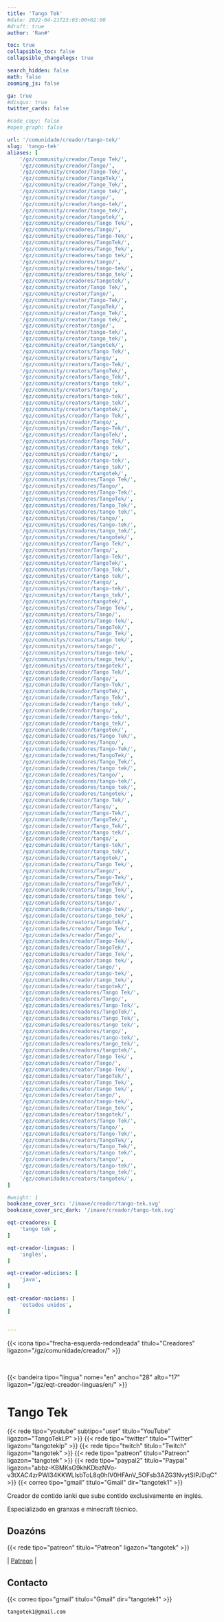 ```yaml
---
title: 'Tango Tek'
#date: 2022-04-21T23:03:00+02:00
#draft: true
author: 'Ran#'

toc: true
collapsible_toc: false
collapsible_changelogs: true

search_hidden: false
math: false
zooming_js: false

ga: true
#disqus: true
twitter_cards: false

#code_copy: false
#open_graph: false

url: '/comunidade/creador/tango-tek/'
slug: 'tango-tek'
aliases: [
    '/gz/community/creador/Tango Tek/',
    '/gz/community/creador/Tango/',
    '/gz/community/creador/Tango-Tek/',
    '/gz/community/creador/TangoTek/',
    '/gz/community/creador/Tango_Tek/',
    '/gz/community/creador/tango tek/',
    '/gz/community/creador/tango/',
    '/gz/community/creador/tango-tek/',
    '/gz/community/creador/tango_tek/',
    '/gz/community/creador/tangotek/',
    '/gz/community/creadores/Tango Tek/',
    '/gz/community/creadores/Tango/',
    '/gz/community/creadores/Tango-Tek/',
    '/gz/community/creadores/TangoTek/',
    '/gz/community/creadores/Tango_Tek/',
    '/gz/community/creadores/tango tek/',
    '/gz/community/creadores/tango/',
    '/gz/community/creadores/tango-tek/',
    '/gz/community/creadores/tango_tek/',
    '/gz/community/creadores/tangotek/',
    '/gz/community/creator/Tango Tek/',
    '/gz/community/creator/Tango/',
    '/gz/community/creator/Tango-Tek/',
    '/gz/community/creator/TangoTek/',
    '/gz/community/creator/Tango_Tek/',
    '/gz/community/creator/tango tek/',
    '/gz/community/creator/tango/',
    '/gz/community/creator/tango-tek/',
    '/gz/community/creator/tango_tek/',
    '/gz/community/creator/tangotek/',
    '/gz/community/creators/Tango Tek/',
    '/gz/community/creators/Tango/',
    '/gz/community/creators/Tango-Tek/',
    '/gz/community/creators/TangoTek/',
    '/gz/community/creators/Tango_Tek/',
    '/gz/community/creators/tango tek/',
    '/gz/community/creators/tango/',
    '/gz/community/creators/tango-tek/',
    '/gz/community/creators/tango_tek/',
    '/gz/community/creators/tangotek/',
    '/gz/communitys/creador/Tango Tek/',
    '/gz/communitys/creador/Tango/',
    '/gz/communitys/creador/Tango-Tek/',
    '/gz/communitys/creador/TangoTek/',
    '/gz/communitys/creador/Tango_Tek/',
    '/gz/communitys/creador/tango tek/',
    '/gz/communitys/creador/tango/',
    '/gz/communitys/creador/tango-tek/',
    '/gz/communitys/creador/tango_tek/',
    '/gz/communitys/creador/tangotek/',
    '/gz/communitys/creadores/Tango Tek/',
    '/gz/communitys/creadores/Tango/',
    '/gz/communitys/creadores/Tango-Tek/',
    '/gz/communitys/creadores/TangoTek/',
    '/gz/communitys/creadores/Tango_Tek/',
    '/gz/communitys/creadores/tango tek/',
    '/gz/communitys/creadores/tango/',
    '/gz/communitys/creadores/tango-tek/',
    '/gz/communitys/creadores/tango_tek/',
    '/gz/communitys/creadores/tangotek/',
    '/gz/communitys/creator/Tango Tek/',
    '/gz/communitys/creator/Tango/',
    '/gz/communitys/creator/Tango-Tek/',
    '/gz/communitys/creator/TangoTek/',
    '/gz/communitys/creator/Tango_Tek/',
    '/gz/communitys/creator/tango tek/',
    '/gz/communitys/creator/tango/',
    '/gz/communitys/creator/tango-tek/',
    '/gz/communitys/creator/tango_tek/',
    '/gz/communitys/creator/tangotek/',
    '/gz/communitys/creators/Tango Tek/',
    '/gz/communitys/creators/Tango/',
    '/gz/communitys/creators/Tango-Tek/',
    '/gz/communitys/creators/TangoTek/',
    '/gz/communitys/creators/Tango_Tek/',
    '/gz/communitys/creators/tango tek/',
    '/gz/communitys/creators/tango/',
    '/gz/communitys/creators/tango-tek/',
    '/gz/communitys/creators/tango_tek/',
    '/gz/communitys/creators/tangotek/',
    '/gz/comunidade/creador/Tango Tek/',
    '/gz/comunidade/creador/Tango/',
    '/gz/comunidade/creador/Tango-Tek/',
    '/gz/comunidade/creador/TangoTek/',
    '/gz/comunidade/creador/Tango_Tek/',
    '/gz/comunidade/creador/tango tek/',
    '/gz/comunidade/creador/tango/',
    '/gz/comunidade/creador/tango-tek/',
    '/gz/comunidade/creador/tango_tek/',
    '/gz/comunidade/creador/tangotek/',
    '/gz/comunidade/creadores/Tango Tek/',
    '/gz/comunidade/creadores/Tango/',
    '/gz/comunidade/creadores/Tango-Tek/',
    '/gz/comunidade/creadores/TangoTek/',
    '/gz/comunidade/creadores/Tango_Tek/',
    '/gz/comunidade/creadores/tango tek/',
    '/gz/comunidade/creadores/tango/',
    '/gz/comunidade/creadores/tango-tek/',
    '/gz/comunidade/creadores/tango_tek/',
    '/gz/comunidade/creadores/tangotek/',
    '/gz/comunidade/creator/Tango Tek/',
    '/gz/comunidade/creator/Tango/',
    '/gz/comunidade/creator/Tango-Tek/',
    '/gz/comunidade/creator/TangoTek/',
    '/gz/comunidade/creator/Tango_Tek/',
    '/gz/comunidade/creator/tango tek/',
    '/gz/comunidade/creator/tango/',
    '/gz/comunidade/creator/tango-tek/',
    '/gz/comunidade/creator/tango_tek/',
    '/gz/comunidade/creator/tangotek/',
    '/gz/comunidade/creators/Tango Tek/',
    '/gz/comunidade/creators/Tango/',
    '/gz/comunidade/creators/Tango-Tek/',
    '/gz/comunidade/creators/TangoTek/',
    '/gz/comunidade/creators/Tango_Tek/',
    '/gz/comunidade/creators/tango tek/',
    '/gz/comunidade/creators/tango/',
    '/gz/comunidade/creators/tango-tek/',
    '/gz/comunidade/creators/tango_tek/',
    '/gz/comunidade/creators/tangotek/',
    '/gz/comunidades/creador/Tango Tek/',
    '/gz/comunidades/creador/Tango/',
    '/gz/comunidades/creador/Tango-Tek/',
    '/gz/comunidades/creador/TangoTek/',
    '/gz/comunidades/creador/Tango_Tek/',
    '/gz/comunidades/creador/tango tek/',
    '/gz/comunidades/creador/tango/',
    '/gz/comunidades/creador/tango-tek/',
    '/gz/comunidades/creador/tango_tek/',
    '/gz/comunidades/creador/tangotek/',
    '/gz/comunidades/creadores/Tango Tek/',
    '/gz/comunidades/creadores/Tango/',
    '/gz/comunidades/creadores/Tango-Tek/',
    '/gz/comunidades/creadores/TangoTek/',
    '/gz/comunidades/creadores/Tango_Tek/',
    '/gz/comunidades/creadores/tango tek/',
    '/gz/comunidades/creadores/tango/',
    '/gz/comunidades/creadores/tango-tek/',
    '/gz/comunidades/creadores/tango_tek/',
    '/gz/comunidades/creadores/tangotek/',
    '/gz/comunidades/creator/Tango Tek/',
    '/gz/comunidades/creator/Tango/',
    '/gz/comunidades/creator/Tango-Tek/',
    '/gz/comunidades/creator/TangoTek/',
    '/gz/comunidades/creator/Tango_Tek/',
    '/gz/comunidades/creator/tango tek/',
    '/gz/comunidades/creator/tango/',
    '/gz/comunidades/creator/tango-tek/',
    '/gz/comunidades/creator/tango_tek/',
    '/gz/comunidades/creator/tangotek/',
    '/gz/comunidades/creators/Tango Tek/',
    '/gz/comunidades/creators/Tango/',
    '/gz/comunidades/creators/Tango-Tek/',
    '/gz/comunidades/creators/TangoTek/',
    '/gz/comunidades/creators/Tango_Tek/',
    '/gz/comunidades/creators/tango tek/',
    '/gz/comunidades/creators/tango/',
    '/gz/comunidades/creators/tango-tek/',
    '/gz/comunidades/creators/tango_tek/',
    '/gz/comunidades/creators/tangotek/',
]

#weight: 1
bookcase_cover_src: '/imaxe/creador/tango-tek.svg'
bookcase_cover_src_dark: '/imaxe/creador/tango-tek.svg'

eqt-creadores: [
    'tango tek',
]

eqt-creador-linguas: [
    'inglés',
]

eqt-creador-edicions: [
    'java',
]

eqt-creador-nacions: [
    'estados unidos',
]


---
```


{{< icona tipo="frecha-esquerda-redondeada" titulo="Creadores" ligazon="/gz/comunidade/creador/" >}}

<br>

{{< bandeira tipo="lingua" nome="en" ancho="28" alto="17" ligazon="/gz/eqt-creador-linguas/en/" >}}

# Tango Tek

{{< rede tipo="youtube" subtipo="user" titulo="YouTube" ligazon="TangoTekLP" >}}
{{< rede tipo="twitter" titulo="Twitter" ligazon="tangoteklp" >}}
{{< rede tipo="twitch" titulo="Twitch" ligazon="tangotek" >}}
{{< rede tipo="patreon" titulo="Patreon" ligazon="tangotek" >}}
{{< rede tipo="paypal2" titulo="Paypal" ligazon="abbz-KBMKsG9khKDbzNVo-v3tXAC4zrPWI34KKWLlsbToL8q0hIV0HFAnV_5OFsb3AZG3NvytSIPJDqC" >}}
{{< correo tipo="gmail" titulo="Gmail" dir="tangotek1" >}}

Creador de contido ianki que sube contido exclusivamente en inglés.

Especializado en granxas e minecraft técnico.

## Doazóns

{{< rede tipo="patreon" titulo="Patreon" ligazon="tangotek" >}}

|
[Patreon](https://www.patreon.com/tangotek)
|


## Contacto

{{< correo tipo="gmail" titulo="Gmail" dir="tangotek1" >}}

```
tangotek1@gmail.com
```
